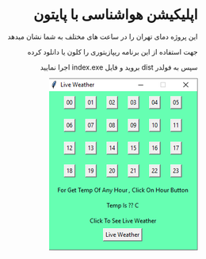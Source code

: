 <h1 dir="rtl" >اپلیکیشن هواشناسی با پایتون</h1>
<p dir="rtl" >این پروژه دمای تهران را در ساعت های مختلف به شما نشان میدهد </p>
<p dir="rtl" >جهت استفاده از این برنامه ریپازیتوری را کلون یا دانلود کرده </p>
<p dir="rtl" >سپس به فولدر dist بروید و فایل index.exe اجرا نمایید</p>
<img align="right" src="pic/Capture.PNG">

